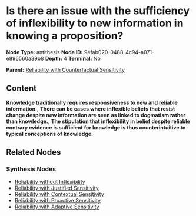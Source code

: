 # Is there an issue with the sufficiency of inflexibility to new information in knowing a proposition?

**Node Type:** antithesis
**Node ID:** 9efab020-0488-4c94-a071-e896560a39b8
**Depth:** 4
**Terminal:** No

**Parent:** [Reliability with Counterfactual Sensitivity](reliability-with-counterfactual-sensitivity-synthesis-b5842859-1dcf-4c09-a0c6-ebb86b873964.md)

## Content

**Knowledge traditionally requires responsiveness to new and reliable information.**, **There can be cases where inflexible beliefs that resist change despite new information are seen as linked to dogmatism rather than knowledge.**, **The stipulation that inflexibility in belief despite reliable contrary evidence is sufficient for knowledge is thus counterintuitive to typical conceptions of knowledge.**

## Related Nodes

### Synthesis Nodes

- [Reliability without Inflexibility](reliability-without-inflexibility-synthesis-76ec79dc-1e37-4707-b983-3b9ab0e42c69.md)
- [Reliability with Justified Sensitivity](reliability-with-justified-sensitivity-synthesis-c260d21c-7732-4186-b96e-9e1e26ba36b4.md)
- [Reliability with Contextual Sensitivity](reliability-with-contextual-sensitivity-synthesis-02383694-8434-43c0-ba6d-e729f3f548ca.md)
- [Reliability with Proactive Sensitivity](reliability-with-proactive-sensitivity-synthesis-dd43135e-93f9-4b4c-81fd-68e073075357.md)
- [Reliability with Adaptive Sensitivity](reliability-with-adaptive-sensitivity-synthesis-a4d27395-eeb9-4f84-8370-d866222d6617.md)
